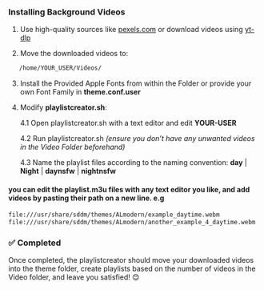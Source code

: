 ### Installing Background Videos



1. Use high-quality sources like [pexels.com](https://www.pexels.com) or download videos using [yt-dlp](https://github.com/yt-dlp/yt-dlp)

2. Move the downloaded videos to:
```bash
   /home/YOUR_USER/Videos/
```
3. Install the Provided Apple Fonts from within the Folder or provide your own Font Family in **theme.conf.user**

4. Modify **playlistcreator.sh**:

   4.1 Open playlistcreator.sh with a text editor and edit **YOUR-USER**

   4.2 Run playlistcreator.sh *(ensure you don’t have any unwanted videos in the Video Folder beforehand)*

   4.3 Name the playlist files according to the naming convention:
       **day** | **Night** | **daynsfw** | **nightnsfw**

#### you can edit the playlist.m3u files with any text editor you like, and add videos by pasting their path on a new line. e.g
```bash
file:///usr/share/sddm/themes/ALmodern/example_daytime.webm
file:///usr/share/sddm/themes/ALmodern/another_example_4_daytime.webm
```       

### :white_check_mark: Completed

Once completed, the playlistcreator should move your downloaded videos into the theme folder, create playlists based on the number of videos in the Video folder, and leave you satisfied! 😊
